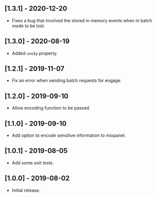 ## [1.3.1] - 2020-12-20

- Fixes a bug that involved the stored in memory events when in batch mode to be lost.

## [1.3.0] - 2020-08-19

- Added `useIp` property.

## [1.2.1] - 2019-11-07

- Fix an error when sending batch requests for engage.

## [1.2.0] - 2019-09-10

- Allow encoding function to be passed.

## [1.1.0] - 2019-09-10

- Add option to encode sensitive information to mixpanel.

## [1.0.1] - 2019-08-05

- Add some unit tests.

## [1.0.0] - 2019-08-02

- Initial release.
